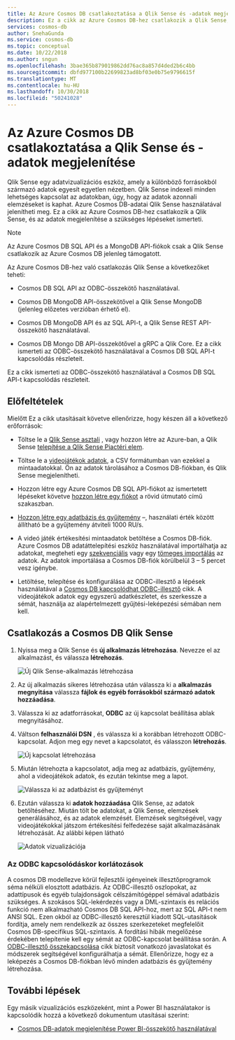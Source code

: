 ```yaml
---
title: Az Azure Cosmos DB csatlakoztatása a Qlik Sense és -adatok megjelenítése |} A Microsoft Docs
description: Ez a cikk az Azure Cosmos DB-hez csatlakozik a Qlik Sense, és az adatok megjelenítése a szükséges lépéseket ismerteti.
services: cosmos-db
author: SnehaGunda
ms.service: cosmos-db
ms.topic: conceptual
ms.date: 10/22/2018
ms.author: sngun
ms.openlocfilehash: 3bae365b879019862dd76ac8a857d4ded2b6c4bb
ms.sourcegitcommit: dbfd977100b22699823ad8bf03e0b75e9796615f
ms.translationtype: MT
ms.contentlocale: hu-HU
ms.lasthandoff: 10/30/2018
ms.locfileid: "50241028"
---
```

# <a name="connect-qlik-sense-to-azure-cosmos-db-and-visualize-your-data"></a>Az Azure Cosmos DB csatlakoztatása a Qlik Sense és -adatok megjelenítése

Qlik Sense egy adatvizualizációs eszköz, amely a különböző forrásokból származó adatok egyesít egyetlen nézetben. Qlik Sense indexeli minden lehetséges kapcsolat az adatokban, úgy, hogy az adatok azonnali elemzéseket is kaphat. Azure Cosmos DB-adatai Qlik Sense használatával jelenítheti meg. Ez a cikk az Azure Cosmos DB-hez csatlakozik a Qlik Sense, és az adatok megjelenítése a szükséges lépéseket ismerteti. 

> [!NOTE]
> Az Azure Cosmos DB SQL API és a MongoDB API-fiókok csak a Qlik Sense csatlakozik az Azure Cosmos DB jelenleg támogatott.

Az Azure Cosmos DB-hez való csatlakozás Qlik Sense a következőket teheti:

* Cosmos DB SQL API az ODBC-összekötő használatával.

* Cosmos DB MongoDB API-összekötővel a Qlik Sense MongoDB (jelenleg előzetes verzióban érhető el).

* Cosmos DB MongoDB API és az SQL API-t, a Qlik Sense REST API-összekötő használatával.

* Cosmos DB Mongo DB API-összekötővel a gRPC a Qlik Core.
Ez a cikk ismerteti az ODBC-összekötő használatával a Cosmos DB SQL API-t kapcsolódás részleteit.

Ez a cikk ismerteti az ODBC-összekötő használatával a Cosmos DB SQL API-t kapcsolódás részleteit.

## <a name="prerequisites"></a>Előfeltételek

Mielőtt Ez a cikk utasításait követve ellenőrizze, hogy készen áll a következő erőforrások:

* Töltse le a [Qlik Sense asztali](https://www.qlik.com/us/try-or-buy/download-qlik-sense) , vagy hozzon létre az Azure-ban, a Qlik Sense [telepítése a Qlik Sense Piactéri elem](https://azuremarketplace.microsoft.com/marketplace/apps/qlik.qlik-sense).

* Töltse le a [videojátékok adatok](https://www.kaggle.com/gregorut/videogamesales), a CSV formátumban van ezekkel a mintaadatokkal. Ön az adatok tárolásához a Cosmos DB-fiókban, és Qlik Sense megjelenítheti.

* Hozzon létre egy Azure Cosmos DB SQL API-fiókot az ismertetett lépéseket követve [hozzon létre egy fiókot](create-sql-api-dotnet.md#create-a-database-account) a rövid útmutató című szakaszban.

* [Hozzon létre egy adatbázis és gyűjtemény](create-sql-api-dotnet.md#add-a-collection) –, használati érték között állítható be a gyűjtemény átviteli 1000 RU/s. 

* A videó játék értékesítési mintaadatok betöltése a Cosmos DB-fiók. Azure Cosmos DB adatáttelepítési eszköz használatával importálhatja az adatokat, megteheti egy [szekvenciális](import-data.md#SQLSeqTarget) vagy egy [tömeges importálás](import-data.md#SQLBulkTarget) az adatok. Az adatok importálása a Cosmos DB-fiók körülbelül 3 – 5 percet vesz igénybe.

* Letöltése, telepítése és konfigurálása az ODBC-illesztő a lépések használatával a [Cosmos DB kapcsolódhat ODBC-illesztő](odbc-driver.md) cikk. A videojátékok adatok egy egyszerű adatkészletet, és szerkessze a sémát, használja az alapértelmezett gyűjtési-leképezési sémában nem kell.

## <a name="connect-qlik-sense-to-cosmos-db"></a>Csatlakozás a Cosmos DB Qlik Sense

1. Nyissa meg a Qlik Sense és **új alkalmazás létrehozása**. Nevezze el az alkalmazást, és válassza **létrehozás**.

   ![Új Qlik Sense-alkalmazás létrehozása](./media/visualize-qlik-sense/create-new-qlik-sense-app.png)

2. Az új alkalmazás sikeres létrehozása után válassza ki a **alkalmazás megnyitása** válassza **fájlok és egyéb forrásokból származó adatok hozzáadása**. 

3. Válassza ki az adatforrásokat, **ODBC** az új kapcsolat beállítása ablak megnyitásához. 

4. Váltson **felhasználói DSN** , és válassza ki a korábban létrehozott ODBC-kapcsolat. Adjon meg egy nevet a kapcsolatot, és válasszon **létrehozás**. 

   ![Új kapcsolat létrehozása](./media/visualize-qlik-sense/create-new-connection.png)

5. Miután létrehozta a kapcsolatot, adja meg az adatbázis, gyűjtemény, ahol a videojátékok adatok, és ezután tekintse meg a lapot.

   ![Válassza ki az adatbázist és gyűjteményt](./media/visualize-qlik-sense/choose-database-and-collection.png) 

6. Ezután válassza ki **adatok hozzáadása** Qlik Sense, az adatok betöltéséhez. Miután tölt be adatokat, a Qlik Sense, elemzések generálásához, és az adatok elemzését. Elemzések segítségével, vagy videojátékokkal játszom értékesítési felfedezése saját alkalmazásának létrehozását. Az alábbi képen látható 

   ![Adatok vizualizációja](./media/visualize-qlik-sense/visualize-data.png)

### <a name="limitations-when-connecting-with-odbc"></a>Az ODBC kapcsolódáskor korlátozások 

A cosmos DB modellezve körül fejlesztői igényeinek illesztőprogramok séma nélküli elosztott adatbázis. Az ODBC-illesztő oszlopokat, az adattípusok és egyéb tulajdonságok célszámítógéppel sémával adatbázis szükséges. A szokásos SQL-lekérdezés vagy a DML-szintaxis és relációs funkció nem alkalmazható Cosmos DB SQL API-hoz, mert az SQL API-t nem ANSI SQL. Ezen okból az ODBC-illesztő keresztül kiadott SQL-utasítások fordítja, amely nem rendelkezik az összes szerkezeteket megfelelőit Cosmos DB-specifikus SQL-szintaxis. A fordítási hibák megelőzése érdekében telepítenie kell egy sémát az ODBC-kapcsolat beállítása során. A [ODBC-illesztő összekapcsolása](odbc-driver.md) cikk biztosít vonatkozó javaslatokat és módszerek segítségével konfigurálhatja a sémát. Ellenőrizze, hogy ez a leképezés a Cosmos DB-fiókban lévő minden adatbázis és gyűjtemény létrehozása.

## <a name="next-steps"></a>További lépések

Egy másik vizualizációs eszközeként, mint a Power BI használatakor is kapcsolódik hozzá a következő dokumentum utasításai szerint:

* [Cosmos DB-adatok megjelenítése Power BI-összekötő használatával](powerbi-visualize.md)
